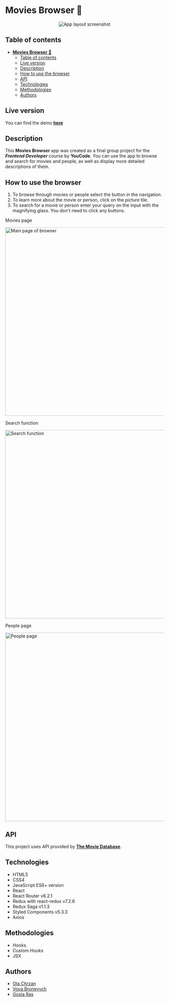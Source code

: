 # **Movies Browser** 🎥

<p align="center"><img src="https://raw.githubusercontent.com/olachrzan/movies-browser/main/public/app-screenshot.jpg" alt="App layout screenshot"></p>


## Table of contents
- [**Movies Browser** 🎥](#movies-browser-)
  - [Table of contents](#table-of-contents)
  - [Live version](#live-version)
  - [Description](#description)
  - [How to use the browser](#how-to-use-the-browser)
  - [API](#api)
  - [Technologies](#technologies)
  - [Methodologies](#methodologies)
  - [Authors](#authors)
## Live version

You can find the demo [**here**](https://vov4ukz53.github.io/movies-browser/movie)

## Description

This **Movies Browser** app was created as a final group project for the ***Frontend Developer*** course by **YouCode**.
You can use the app to browse and search for movies and people, as well as display more detailed descriptions of them.

## How to use the browser

1. To browse through movies or people select the button in the navigation.
2. To learn more about the movie or person, click on the picture tile.
3. To search for a movie or person enter your query on the input with the magnifying glass. You don't need to click any buttons.

<p>Movies page</p>
<img src="https://github.com/olachrzan/movies-browser/blob/main/public/movies.gif" alt="Main page of browser" width="600px">

<p>Search function</p>
<img src="https://github.com/olachrzan/movies-browser/blob/main/public/search.gif" alt="Search function" width="600px">

<p>People page</p>
<img src="https://github.com/olachrzan/movies-browser/blob/main/public/people.gif" alt="People page" width="600px">

## API

This project uses API provided by [**The Movie Database**](https://www.themoviedb.org/).

## Technologies

- HTML5
- CSS4
- JavaScript ES6+ version
- React
- React Router v6.2.1
- Redux with react-redux v7.2.6
- Redux Saga v1.1.3
- Styled Components v5.3.3
- Axios

## Methodologies

- Hooks
- Custom Hooks
- JSX

## Authors

- [Ola Chrzan](https://github.com/olachrzan)
- [Vova Bronevych](https://github.com/Vov4ukz53)
- [Gosia Ras](https://github.com/Gosia-Ras)
